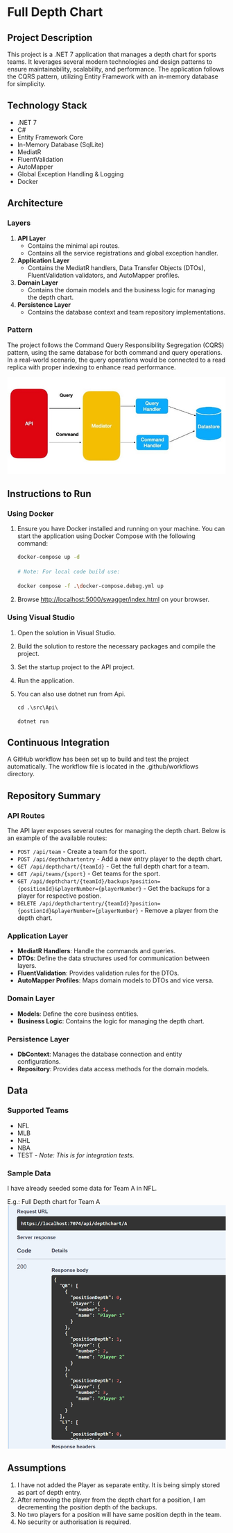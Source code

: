 # Full Depth Chart

## Project Description

This project is a .NET 7 application that manages a depth chart for sports teams. It leverages several modern technologies and design patterns to ensure maintainability, scalability, and performance. The application follows the CQRS pattern, utilizing Entity Framework with an in-memory database for simplicity.

## Technology Stack

- .NET 7
- C#
- Entity Framework Core
- In-Memory Database (SqlLite)
- MediatR
- FluentValidation
- AutoMapper
- Global Exception Handling & Logging
- Docker

## Architecture

### Layers

1. **API Layer**
    - Contains the minimal api routes.
    - Contains all the service registrations and global exception handler.
2. **Application Layer**
    - Contains the MediatR handlers, Data Transfer Objects (DTOs), FluentValidation validators, and AutoMapper profiles.
3. **Domain Layer**
    - Contains the domain models and the business logic for managing the depth chart.
4. **Persistence Layer**
    - Contains the database context and team repository implementations.

### Pattern

The project follows the Command Query Responsibility Segregation (CQRS) pattern, using the same database for both command and query operations. In a real-world scenario, the query operations would be connected to a read replica with proper indexing to enhance read performance.

![CQRS Pattern](./resources/pattern.jpg)

## Instructions to Run

### Using Docker

1. Ensure you have Docker installed and running on your machine. You can start the application using Docker Compose with the following command:

   ```bash
   docker-compose up -d

   # Note: For local code build use:

   docker compose -f .\docker-compose.debug.yml up
   ```
2. Browse [http://localhost:5000/swagger/index.html](http://localhost:5000/swagger/index.html) on your browser.
### Using Visual Studio
1. Open the solution in Visual Studio.
2. Build the solution to restore the necessary packages and compile the project.
3. Set the startup project to the API project.
4. Run the application.
5. You can also use dotnet run from Api.

    ```
    cd .\src\Api\

    dotnet run
    ```

## Continuous Integration

A GitHub workflow has been set up to build and test the project automatically. The workflow file is located in the .github/workflows directory.

## Repository Summary

### API Routes

The API layer exposes several routes for managing the depth chart. Below is an example of the available routes:

- `POST /api/team` - Create a team for the sport.
- `POST /api/depthchartentry` - Add a new entry player to the depth chart.
- `GET /api/depthchart/{teamId}` - Get the full depth chart for a team.
- `GET /api/teams/{sport}` - Get teams for the sport.
- `GET /api/depthchart/{teamId}/backups?position={positionId}&playerNumber={playerNumber}` - Get the backups for a player for respective postion.
- `DELETE /api/depthchartentry/{teamId}?position={postionId}&playerNumber={playerNumber}` - Remove a player from the depth chart.

### Application Layer

- **MediatR Handlers**: Handle the commands and queries.
- **DTOs**: Define the data structures used for communication between layers.
- **FluentValidation**: Provides validation rules for the DTOs.
- **AutoMapper Profiles**: Maps domain models to DTOs and vice versa.

### Domain Layer

- **Models**: Define the core business entities.
- **Business Logic**: Contains the logic for managing the depth chart.

### Persistence Layer

- **DbContext**: Manages the database connection and entity configurations.
- **Repository**: Provides data access methods for the domain models.

## Data

### Supported Teams
- NFL
- MLB
- NHL
- NBA
- TEST - *Note: This is for integration tests.*

### Sample Data
I have already seeded some data for Team A in NFL.

E.g.: Full Depth chart for Team A
![Full Depth Chart for Team A](./resources/response.png)

## Assumptions
1. I have not added the Player as separate entity. It is being simply stored as part of depth entry.
2. After removing the player from the depth chart for a position, I am decrementing the position depth of the backups.
3. No two players for a position will have same position depth in the team.
4. No security or authorisation is required.
